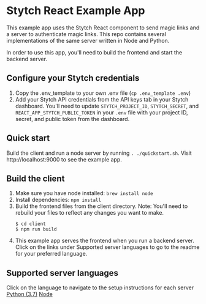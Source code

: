 # Stytch React Example App

This example app uses the Stytch React component to send magic links and a server to authenticate magic links. This repo contains several implementations of the same server written in Node and Python.

In order to use this app, you'll need to build the frontend and start the backend server.

## Configure your Stytch credentials

1. Copy the .env_template to your own .env file (`cp .env_template .env`)
1. Add your Stytch API credentials from the API keys tab in your Stytch dashboard. You'll need to update `STYTCH_PROJECT_ID`, `STYTCH_SECRET`, and `REACT_APP_STYTCH_PUBLIC_TOKEN` in your `.env` file with your project ID, secret, and public token from the dashboard.

## Quick start

Build the client and run a node server by running `. ./quickstart.sh`. Visit http://localhost:9000 to see the example app.

## Build the client

1. Make sure you have node installed: `brew install node`
1. Install dependencies: `npm install`
1. Build the frontend files from the client directory. Note: You'll need to rebuild your files to reflect any changes you want to make.
   ```
   $ cd client
   $ npm run build
   ```
1. This example app serves the frontend when you run a backend server. Click on the links under Supported server languages to go to the readme for your preferred language.

## Supported server languages

Click on the language to navigate to the setup instructions for each server
[Python (3.7)](https://github.com/stytchauth/stytchjs-react-express/tree/main/server/python)
[Node](https://github.com/stytchauth/stytchjs-react-express/tree/main/server/node)
